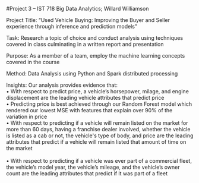 #Project 3 – IST 718 Big Data Analytics; Willard Williamson

Project Title: “Used Vehicle Buying: Improving the Buyer and Seller experience through inference and prediction models”

Task: Research a topic of choice and conduct analysis using techniques covered in class culminating in a written report and presentation

Purpose: As a member of a team, employ the machine learning concepts covered in the course 

Method: Data Analysis using Python and Spark distributed processing

Insights: Our analysis provides evidence that:<br/>
•	With respect to predict price, a vehicle’s horsepower, milage, and engine displacement are the leading vehicle attributes that predict price<br/>
•	Predicting price is best achieved through our Random Forest model which rendered our lowest MSE with features that explain over 90% of the variation in price <br/>
•	With respect to predicting if a vehicle will remain listed on the market for more than 60 days, having a franchise dealer involved, whether the vehicle is listed as a cab or not, the vehicle's type of body, and price are the leading attributes that predict if a vehicle will remain listed that amount of time on the market<br/>  
•	With respect to predicting if a vehicle was ever part of a commercial fleet, the vehicle’s model year, the vehicle’s mileage, and the vehicle’s owner count are the leading attributes that predict if it was part of a fleet 
